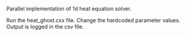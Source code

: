 Parallel implementation of 1d heat equation solver.

Run the heat_ghost.cxx file. Change the hardcoded parameter values. Output is logged in the csv file.
